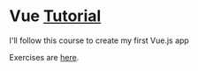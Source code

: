 # Vue [Tutorial](https://openclassrooms.com/fr/courses/6390311-creez-une-application-web-avec-vue-js/6907296-creez-votre-premiere-application-vue-js)

I'll follow this course to create my first Vue.js app

Exercises are [here](https://github.com/amandinelemoult2109/Vue-fr).
